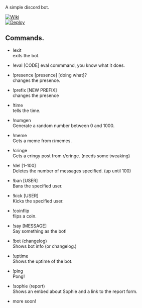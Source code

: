 A simple discord bot.  
  
[![Wiki](https://img.icons8.com/ios/32/000000/wikipedia.png)](https://www.github.com/codeducks/xBOT/wiki)  
[![Deploy](https://www.herokucdn.com/deploy/button.svg)](https://heroku.com/deploy?template=https://github.com/codeducks/xBOT/tree/master)

## Commands.  
* !exit  
exits the bot.  
* !eval [CODE]
eval commmand, you know what it does.  
* !presence [presence] [doing what]?  
changes the presence.  
* !prefix [NEW PREFIX]  
changes the presence
* !time  
tells the time.  
* !numgen  
Generate a random number between 0 and 1000.  
* !meme  
Gets a meme from r/memes.  
* !cringe  
Gets a cringy post from r/cringe. (needs some tweaking)
* !del [1-100]  
Deletes the number of messages specified. (up until 100)
* !ban [USER]  
Bans the specified user.  
* !kick [USER]  
Kicks the specified user.  
* !coinflip  
flips a coin.  
* !say [MESSAGE]  
Say something as the bot!  
* !bot (changelog)  
Shows bot info (or changelog.)  
* !uptime  
Shows the uptime of the bot.  
* !ping  
Pong!
* !sophie (report)  
Shows an embed about Sophie and a link to the report form.  
  
* more soon!  
